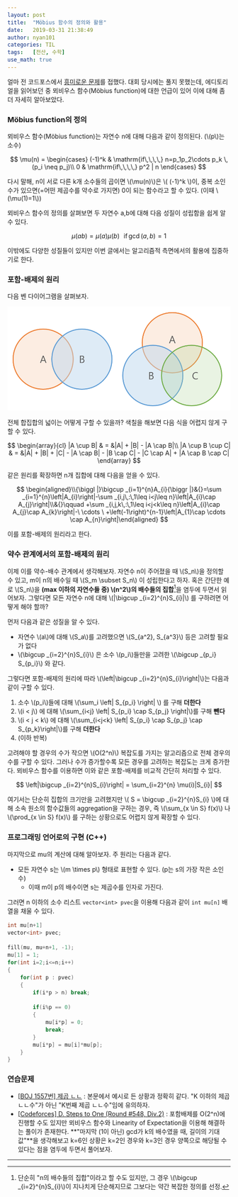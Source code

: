 ```yaml
---
layout: post
title:  "Möbius 함수의 정의와 활용"
date:   2019-03-31 21:38:49
author: nyan101
categories: TIL
tags:	[전산, 수학]
use_math: true
---
```


얼마 전 코드포스에서 [흥미로운 문제](http://codeforces.com/contest/1139/problem/D)를 접했다. 대회 당시에는 풀지 못했는데, 에디토리얼을 읽어보던 중 뫼비우스 함수(Möbius function)에 대한 언급이 있어 이에 대해 좀더 자세히 알아보았다.

### Möbius function의 정의
뫼비우스 함수(Möbius function)는 자연수 n에 대해 다음과 같이 정의된다. (\\(p\\)는 소수) 

$$
\mu(n) = \begin{cases}
		(-1)^k	&	\mathrm{if\,\,\,\,} n=p_1p_2\cdots p_k \, (p_i \neq p_j)\\
		0		&	\mathrm{if\,\,\,\,} p^2 | n
		\end{cases}
$$

다시 말해, n이 서로 다른 k개 소수들의 곱이면 \\(\\mu(n)\\)은 \\( (-1)^k \\)이, 중복 소인수가 있으면(=어떤 제곱수를 약수로 가지면) 0이 되는 함수라고 할 수 있다. (이때 \\(\\mu(1)=1\\))

뫼비우스 함수의 정의를 살펴보면 두 자연수 a,b에 대해 다음 성질이 성립함을 쉽게 알 수 있다.

$$
\mu(ab) = \mu(a)\mu(b) \,\,\,\,\mathrm{if\,}\gcd(a,b)=1
$$

이밖에도 다양한 성질들이 있지만 이번 글에서는 알고리즘적 측면에서의 활용에 집중하기로 한다.

### 포함-배제의 원리

다음 벤 다이어그램을 살펴보자.

<img src="/assets/images/2019/03/mobius-set-diagram.png" width="800px">

전체 합집합의 넓이는 어떻게 구할 수 있을까? 색칠을 해보면 다음 식을 어렵지 않게 구할 수 있다.

$$
\begin{array}{cl}
|A \cup B| & = &|A| + |B| - |A \cap B|\\
|A \cup B \cup C| & = &|A| + |B| + |C| - |A \cap B| - |B \cap C| - |C \cap A| + |A \cap B \cap C|
\end{array}
$$

같은 원리를 확장하면 n개 집합에 대해 다음을 얻을 수 있다.

$$
\begin{aligned}\\{\biggl |}\bigcup _{i=1}^{n}A_{i}{\biggr |}&{}=\sum _{i=1}^{n}\left|A_{i}\right|-\sum _{i,j\,:\,1\leq i<j\leq n}\left|A_{i}\cap A_{j}\right|\\&{}\qquad +\sum _{i,j,k\,:\,1\leq i<j<k\leq n}\left|A_{i}\cap A_{j}\cap A_{k}\right|-\ \cdots \ +\left(-1\right)^{n-1}\left|A_{1}\cap \cdots \cap A_{n}\right|\end{aligned}
$$

이를 포함-배제의 원리라고 한다. 

### 약수 관계에서의 포함-배제의 원리

이제 이를 약수-배수 관계에서 생각해보자. 자연수 n이 주어졌을 때 \\(S\_n\\)을 정의할 수 있고, m이 n의 배수일 때 \\(S\_m \subset S\_n\\) 이 성립한다고 하자. 혹은 간단한 예로 \\(S\_n\\)을 **(max 이하의 자연수들 중) \\(n^2\\)의 배수들의 집합**[^1]을 염두에 두면서 읽어보자. 그렇다면 모든 자연수 n에 대해 \\(\|\\bigcup \_{i=2}^{n}S\_{i}\|\\) 를 구하려면 어떻게 해야 할까?

먼저 다음과 같은 성질을 알 수 있다.

* 자연수 \\(a\\)에 대해 \\(S\_a\\)를 고려했으면 \\(S\_{a^2}, S\_{a^3}\\) 등은 고려할 필요가 없다
* \\(\\bigcup \_{i=2}^{n}S\_{i}\\) 은 소수 \\(p\_i\\)들만을 고려한 \\(\\bigcup \_{p\_i} S\_{p\_i}\\) 와 같다.

그렇다면 포함-배제의 원리에 따라  \\(\\left\|\\bigcup \_{i=2}^{n}S\_{i}\\right\|\\)는 다음과 같이 구할 수 있다.
1. 소수 \\(p\_i\\)들에 대해 \\(\\sum\_i  \\left\| S\_{p\_i} \\right\| \\) 를 구해 **더한다**
2. \\(i < j\\) 에 대해 \\(\\sum\_{i<j} \\left\| S\_{p\_i} \cap S\_{p\_j} \\right\|\\)를 구해 **뺀다**
3. \\(i < j < k\\) 에 대해 \\(\\sum\_{i<j<k} \\left\| S\_{p\_i} \cap S\_{p\_j} \cap S\_{p\_k}\\right\|\\)를 구해 **더한다**
4. (이하 반복)

고려해야 할 경우의 수가 작으면 \\(O(2^n)\\) 복잡도를 가지는 알고리즘으로 전체 경우의 수를 구할 수 있다. 그러나 수가 증가할수록 모든 경우를 고려하는 복잡도는 크게 증가한다. 뫼비우스 함수를 이용하면 이와 같은 포함-배제를 비교적 간단히 처리할 수 있다. 

$$
\left|\bigcup _{i=2}^{n}S_{i}\right| = \sum_{i=2}^{n} \mu(i)|S_{i}|
$$

여기서는 단순히 집합의 크기만을 고려했지만 \\( S = \bigcup \_{i=2}^{n}S\_{i} \\)에 대해 소속 원소의 함수값들의 aggregation을 구하는 경우, 즉 \\(\\sum\_{x \\in S} f(x)\\) 나 \\(\\prod\_{x \\in S} f(x)\\) 를 구하는 상황으로도 어렵지 않게 확장할 수 있다. 


[^1]: 단순히 "n의 배수들의 집합"이라고 할 수도 있지만, 그 경우 \\(\\bigcup \_{i=2}^{n}S\_{i}\\)이 지나치게 단순해지므로 그보다는 약간 복잡한 정의를 선정.

### 프로그래밍 언어로의 구현 (C++)

마지막으로 mu의 계산에 대해 알아보자. 주 원리는 다음과 같다.

* 모든 자연수 s는 \\(m \times p\\) 형태로 표현할 수 있다. (p는 s의 가장 작은 소인수)
  * 이때 m이 p의 배수이면 s는 제곱수를 인자로 가진다.

그러면 n 이하의 소수 리스트 `vector<int> pvec`을 이용해 다음과 같이 `int mu[n]` 배열을 채울 수 있다.

```c++
int mu[n+1]
vector<int> pvec;

fill(mu, mu+n+1, -1);
mu[1] = 1;
for(int i=2;i<=n;i++)
{
    for(int p : pvec)
    {
        if(i*p > n) break;
        
        if(i%p == 0)
        {
            mu[i*p] = 0;
            break;
        }
        mu[i*p] = mu[i]*mu[p];
    }
}
```



### 연습문제

* [[BOJ 1557번] 제곱 ㄴㄴ](https://www.acmicpc.net/problem/1557)
   : 본문에서 예시로 든 상황과 정확히 같다. "K 이하의 제곱 ㄴㄴ수"가 아닌 "K번째 제곱 ㄴㄴ수"임에 유의하자.
* [[Codeforces] D. Steps to One (Round #548, Div.2)](<http://codeforces.com/contest/1139/problem/D>)
  : 포함배제를 O(2^n)에 진행할 수도 있지만 뫼비우스 함수와 Linearity of Expectation을 이용해 해결하는 풀이가 존재한다. **"마지막 (1이 아닌) gcd가 k의 배수였을 때, 길이의 기대값"**을 생각해보고 k=6인 상황은 k=2인 경우와 k=3인 경우 양쪽으로 해당될 수 있다는 점을 염두에 두면서 풀어보자.

---

